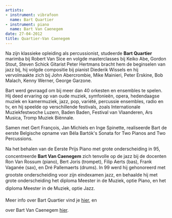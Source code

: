 ```yaml
---
artists:
- instrument: vibrafoon
  name: Bart Quartier
- instrument: piano
  name: Bart Van Caenegem
date: 27-04-2012
title: Quartier-Van Caenegem
---
```

Na zijn klassieke opleiding als percussionist, studeerde **Bart Quartier** marimba bij 
Robert Van Sice en volgde masterclasses bij Keiko Abe, Gordon Stout, Steven Schick
Gitarist Peter Hertmans bracht hem de beginselen van jazz bij, hij volgde compositie 
bij pianist Diederik Wissels en hij vervolmaakte zich bij John Abercrombie, Mike Mainieri, 
Peter Erskine, Bob Malach, Kenny Werner, George Garzone. 

Bart werd gevraagd om bij meer dan 40 orkesten en ensembles te spelen. Hij deed ervaring 
op van oude muziek, symfonieën, opera, hedendaagse muziek en kamermuziek, jazz, pop, 
variété, percussie ensembles, radio en tv, en hij speelde op verschillende festivals, 
zoals Internationale Muziekfestwoche Luzern, Baden Baden, Festival van Vlaanderen, 
Ars Musica, Tromp Muziek Biënnale. 

Samen met Gert François, Jan Michiels en Inge Spinette, realiseerde Bart de eerste 
Belgische opname van Béla Bartók's Sonata for Two Pianos and Two Percussions. 

Na het behalen van de Eerste Prijs Piano met grote onderscheiding in 95, concentreerde 
**Bart Van Caenegem** zich tenvolle op de jazz bij de docenten Ron Van Rossum (piano), Bert Joris (trompet), 
Filip Aerts (bas), Frank Vaganée (sax), en Dré Pallemaerts (drums). In 99 werd hij gehonoreerd met 
grootste onderscheiding voor zijn eindexamen jazz, en behaalde hij met grote onderscheiding het diploma 
Meester in de Muziek, optie Piano, en het diploma Meester in de Muziek, optie Jazz. 

Meer info over Bart Quartier vind je [hier](http://www.bartquartier.be/), en 

over Bart Van Caenegem [hier](http://users.pandora.be/frivole-framboos/bartnl.htm).